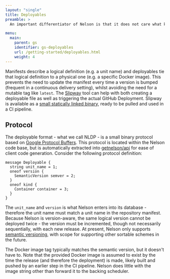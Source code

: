 ```yaml
---
layout: "single"
title: Deployables
preamble: >
  An important differentiator of Nelson is that it does not care what kind of CI system you use. Nelson avoids this coupling directly to a CI platform by signaling the addition of deployments, via [GitHub Deployments](https://developer.github.com/v3/repos/deployments/). This deployment payload serves two purposes: to ensure versioning so that the code and deployment history can be traced through GitHub, and to inform Nelson which units to deploy for a given deployment payload. By comparison, the manifest located in the user’s repository enumerates all the units and plans under said repository's purview - the logical definition - the deployables encoded in a deployment event tell Nelson which units to actually deploy, and the concrete artifacts to use.

menu:
  main:
    parent: gs
    identifier: gs-deployables
    url: /getting-started/deployables.html
    weight: 4
---
```


Manifests describe a logical definition (e.g. a unit name) and deployables tie that logical definition to a physical one (e.g. a specific Docker image). This prevents the need to update the manifest every time a version is bumped (frequent in a continuous delivery setting), whilst avoiding the need for a mutable tag like `latest`. The [Slipway](https://github.com/getnelson/slipway) tool can help with both creating a deployable file as well as triggering the actual GitHub Deployment. Slipway is available as a [small statically linked binary](https://github.com/getnelson/slipway/releases), ready to be pulled and used in a CI pipeline.

## Protocol

The deployable format - what we call NLDP - is a small binary protocol based on [Google Protocol Buffers](https://developers.google.com/protocol-buffers/). This protocol is located within the Nelson code base, but is automatically extracted into [getnelson/api](https://github.com/getnelson/api) for ease of client code generation. Consider the following protocol definition:

```
message Deployable {
  string unit_name = 1;
  oneof version {
    SemanticVersion semver = 2;
  }
  oneof kind {
    Container container = 3;
  }
}
```

The `unit_name` and `version` is what Nelson enters into its database - therefore the unit name must match a unit name in the repository manifest. Because Nelson is version-aware, the same logical version cannot be deployed twice - the version must be incremented, though not necessarily sequentially, with each new release. At present, Nelson only supports [semantic versioning](https://semver.org/), with scope for supporting other sortable schemes in the future.

The Docker image tag typically matches the semantic version, but it doesn't have to. Note that the provided Docker image is assumed to exist by the time the release (and therefore the deployment) is made, likely built and pushed by an earlier step in the CI pipeline. Nelson does little with the image string other than forward it to the backing scheduler.
